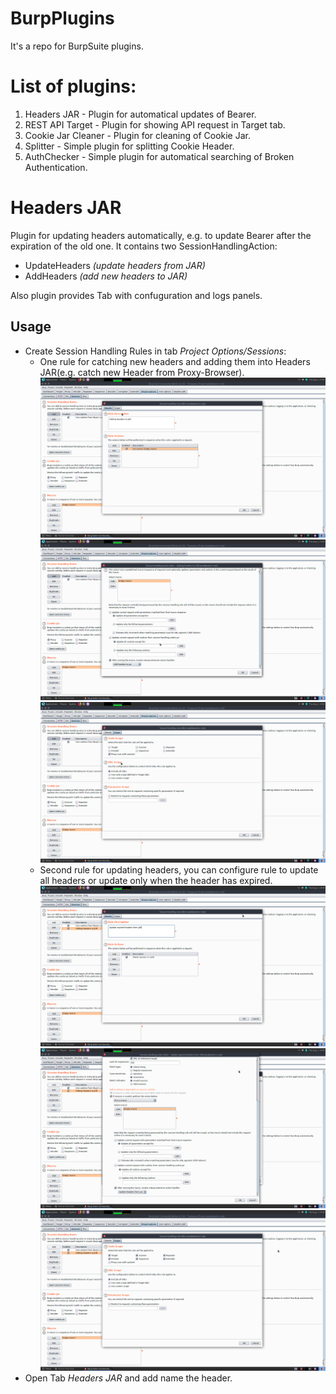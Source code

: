 # BurpPlugins
It's a repo for BurpSuite plugins.

# List of plugins:
1. Headers JAR - Plugin for automatical updates of Bearer. 
2. REST API Target - Plugin for showing API request in Target tab.
3. Cookie Jar Cleaner - Plugin for cleaning of Cookie Jar. 
4. Splitter - Simple plugin for splitting Cookie Header.
5. AuthChecker - Simple plugin for automatical searching of Broken Authentication.

# Headers JAR
Plugin for updating headers automatically, e.g. to update Bearer after the expiration of the old one.
It contains two SessionHandlingAction:
- UpdateHeaders *(update headers from JAR)*
- AddHeaders *(add new headers to JAR)*

Also plugin provides Tab with confuguration and logs panels.

## Usage
* Create Session Handling Rules in tab *Project Options/Sessions*:
  - One rule for catching new headers and adding them into Headers JAR(e.g. catch new Header from Proxy-Browser).
    ![Details of 1-st rule](.README/Headers/add_details.png)
    ![Rule Action of 1-st rule](.README/Headers/add_rule.png)
    ![Scope of 1-st rule](.README/Headers/add_scope.png)
  - Second rule for updating headers, you can configure rule to update all headers or update only when the header has expired.
    ![Details of 2-nd rule](.README/Headers/update_details.png)
    ![Action of 2-nd rule](.README/Headers/update_rule.png)
    ![Scope of 2-nd rule](.README/Headers/update_scope.png)
* Open Tab *Headers JAR* and add name the header.

    


